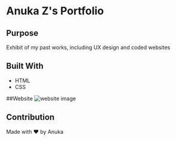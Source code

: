 # Anuka Z's Portfolio

## Purpose
Exhibit of my past works, including UX design and coded websites

## Built With
* HTML
* CSS

##Website
![website image](https://user-images.githubusercontent.com/101309179/161420850-cc648720-93f1-4599-ac4e-71bbc2b8816e.png)


## Contribution
Made with ❤️ by Anuka
